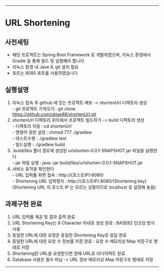 ***
# URL Shortening

## 사전세팅   
* 해당 프로젝트는 Spring Boot Framework 로 개발하였으며, 리눅스 환경에서 Gradle 을 통해 빌드 및 실행해야 합니다   
* 리눅스 환경 내 Jave 8, git 설치 필요   
* 포트는 8080 포트를 사용하였습니다   
   
## 실행설명   
  1. 리눅스 접속 후 github 에 있는 프로젝트 배포 -> shortenUrl 디렉토리 생성   
    - git 프로젝트 가져오기 : git clone https://github.com/ukjae88/shortenUrl.git   
  2. shortenUrl 디렉토리 위치에서 프로젝트 빌드하기 -> build 디렉토리 생성  
    - 디렉토리 이동 : cd shortenUrl   
    - 명령어 권한 설정 : chmod 777 ./gradlew   
	- 테스트수행 : ./gradlew test  
	- 빌드실행 : ./gradlew build   
  3. .build/libs 폴더 경로에 생성된 urlshorten-0.0.1-SNAPSHOT.jar 파일을 실행한다   
    - jar 파일 실행 : java -jar build/libs/urlshorten-0.0.1-SNAPSHOT.jar   
  4. 서비스 동작을 확인한다   
	- URL 입력폼 화면 접속 : http://{호스트IP}:8080/   
	- Shortening URL 입력형식 : http://{호스트IP}:8080/{Shortening key}   
	  (Shortening URL 의 호스트 IP 는 모르는 상황이므로 localhost 로 설정해 놓음)   
## 과제구현 완료   
  1. URL 입력폼 제공 및 결과 출력 완료   
  2. URL Shortening Key는 8 Character 이내로 생성 완료 : BASE62 인코딩 방식 사용   
  3. 동일한 URL에 대한 요청은 동일한 Shortening Key로 응답 완료   
  4. 동일한 URL에 대한 요청 수 정보를 저장 완료 : 요청 수 메모리상 Map 저장구조 형태로 저장   
  5. Shortening된 URL을 요청받으면 원래 URL로 리다이렉트 완료   
  6. Database 사용은 필수 아님 -> URL 정보 메모리상 Map 저장구조 형태로 저장   
   
***